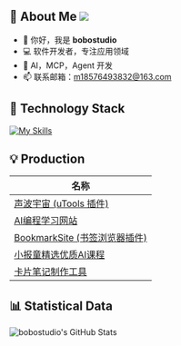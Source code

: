 ## 👀 About Me ![](https://komarev.com/ghpvc/?username=bobostudio&label=visitors)
- 👋 你好，我是 **bobostudio**
- 💻 软件开发者，专注应用领域
- 🤖 AI，MCP，Agent 开发
- 📫 联系邮箱：m18576493832@163.com

## 🔨 Technology Stack
[![My Skills](https://skillicons.dev/icons?i=ts,nodejs,python,react,nextjs,tailwind,nestjs,golang,vscode,ubuntu,docker,prisma,postgres,redis,supabase)](https://skillicons.dev)
## 💡 Production
| 名称 |
|---|
| [声波宇宙 (uTools 插件)](https://www.u-tools.cn/plugins/detail/%E5%A3%B0%E6%B3%A2%E5%AE%87%E5%AE%99/) |
| [AI编程学习网站](https://www.aicreator.top/) |
| [BookmarkSite (书签浏览器插件)](https://chromewebstore.google.com/detail/bookmarksite/eogkgndkljbnkkkfohjbgcohgkaokipa?hl=zh-CN&utm_source=ext_sidebar) |
| [小报童精选优质AI课程](https://xiaobott.netlify.app/) |
| [卡片笔记制作工具](https://rednotecard.netlify.app/) |

## 📊 Statistical Data

<img src="https://github-readme-stats.vercel.app/api?username=bobostudio&theme=vue-dark&show_icons=true&hide_border=true&count_private=true" alt="bobostudio's GitHub Stats" />
